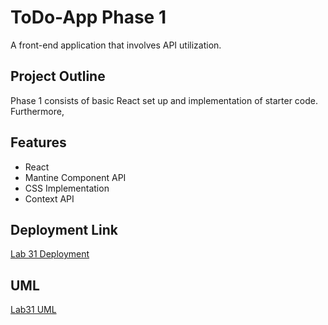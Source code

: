 # ToDo-App Phase 1
A front-end application that involves API utilization.

## Project Outline
Phase 1 consists of basic React set up and implementation of starter code. Furthermore, 

## Features
- React
- Mantine Component API
- CSS Implementation
- Context API

## Deployment Link
[Lab 31 Deployment]()

## UML
[Lab31 UML](./assets/Lab31-image.png)